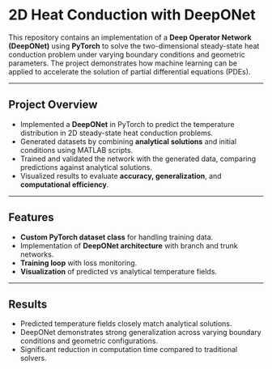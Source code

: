 # 2D Heat Conduction with DeepONet

This repository contains an implementation of a **Deep Operator Network (DeepONet)** using **PyTorch** to solve the two-dimensional steady-state heat conduction problem under varying boundary conditions and geometric parameters. The project demonstrates how machine learning can be applied to accelerate the solution of partial differential equations (PDEs).

---

## Project Overview
- Implemented a **DeepONet** in PyTorch to predict the temperature distribution in 2D steady-state heat conduction problems.  
- Generated datasets by combining **analytical solutions** and initial conditions using MATLAB scripts.  
- Trained and validated the network with the generated data, comparing predictions against analytical solutions.  
- Visualized results to evaluate **accuracy, generalization**, and **computational efficiency**.  

---

## Features
- **Custom PyTorch dataset class** for handling training data.  
- Implementation of **DeepONet architecture** with branch and trunk networks.  
- **Training loop** with loss monitoring.  
- **Visualization** of predicted vs analytical temperature fields.  

---
## Results
- Predicted temperature fields closely match analytical solutions.
- DeepONet demonstrates strong generalization across varying boundary conditions and geometric configurations.
- Significant reduction in computation time compared to traditional solvers.
